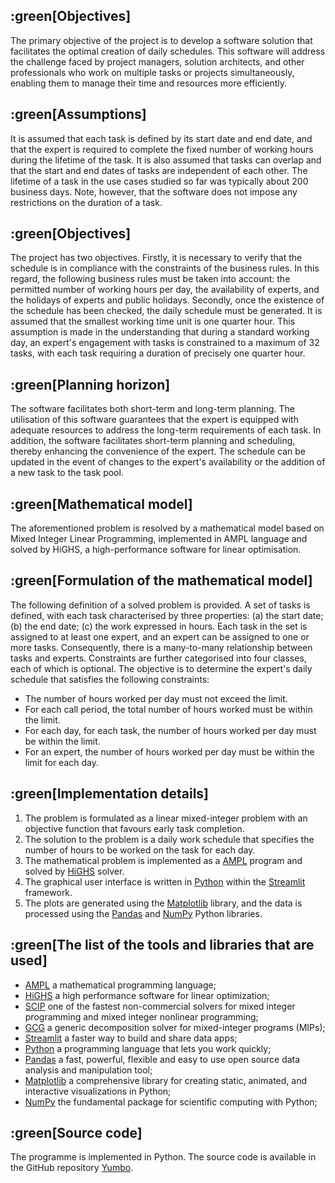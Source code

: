 ## :green[Objectives]
The primary objective of the project is to develop a software solution that facilitates the optimal creation of daily schedules. This software will address the challenge faced by project managers, solution architects, and other professionals who work on multiple tasks or projects simultaneously, enabling them to manage their time and resources more efficiently.


## :green[Assumptions]
It is assumed that each task is defined by its start date and end date, and that the expert is required to complete the fixed number of working hours during the lifetime of the task. It is also assumed that tasks can overlap and that the start and end dates of tasks are independent of each other. The lifetime of a task in the use cases studied so far was typically about 200 business days. Note, however, that the software does not impose any restrictions on the duration of a task.


## :green[Objectives]
The project has two objectives. Firstly, it is necessary to verify that the schedule is in compliance with the constraints of the business rules. In this regard, the following business rules must be taken into account: the permitted number of working hours per day, the availability of experts, and the holidays of experts and public holidays. Secondly, once the existence of the schedule has been checked, the daily schedule must be generated. It is assumed that the smallest working time unit is one quarter hour. This assumption is made in the understanding that during a standard working day, an expert's engagement with tasks is constrained to a maximum of 32 tasks, with each task requiring a duration of precisely one quarter hour.


## :green[Planning horizon]
The software facilitates both short-term and long-term planning. The utilisation of this software guarantees that the expert is equipped with adequate resources to address the long-term requirements of each task. In addition, the software facilitates short-term planning and scheduling, thereby enhancing the convenience of the expert. The schedule can be updated in the event of changes to the expert's availability or the addition of a new task to the task pool. 


## :green[Mathematical model]
The aforementioned problem is resolved by a mathematical model based on Mixed Integer Linear Programming, implemented in AMPL language and solved by HiGHS, a high-performance software for linear optimisation.


## :green[Formulation of the mathematical model]
The following definition of a solved problem is provided. A set of tasks is defined, with each task characterised by three properties: (a) the start date; (b) the end date; (c) the work expressed in hours. Each task in the set is assigned to at least one expert, and an expert can be assigned to one or more tasks. Consequently, there is a many-to-many relationship between tasks and experts. Constraints are further categorised into four classes, each of which is optional. The objective is to determine the expert's daily schedule that satisfies the following constraints:
- The number of hours worked per day must not exceed the limit.
- For each call period, the total number of hours worked must be within the limit.
- For each day, for each task, the number of hours worked per day must be within the limit.
- For an expert, the number of hours worked per day must be within the limit for each day.


## :green[Implementation details]
1. The problem is formulated as a linear mixed-integer problem with an objective function that favours early task completion.
2. The solution to the problem is a daily work schedule that specifies the number of hours to be worked on the task for each day.
3. The mathematical problem is implemented as a [AMPL](https://ampl.com/) program and solved by [HiGHS](https://highs.dev/) solver.
4. The graphical user interface is written in [Python](https://www.python.org/) within the [Streamlit](https://streamlit.io/) framework.
5. The plots are generated using the [Matplotlib](https://matplotlib.org/) library, and the data is processed using the [Pandas](https://pandas.pydata.org/) and [NumPy](https://numpy.org/) Python libraries.


## :green[The list of the tools and libraries that are used]
- [AMPL](https://ampl.com/) a mathematical programming language; 
- [HiGHS](https://highs.dev/) a high performance software for linear optimization; 
- [SCIP](https://www.scipopt.org/) one of the fastest non-commercial solvers for mixed integer programming and mixed integer nonlinear programming;
- [GCG](https://gcg.or.rwth-aachen.de/) a generic decomposition solver for mixed-integer programs (MIPs);
- [Streamlit](https://streamlit.io/) a faster way to build and share data apps; 
- [Python](https://www.python.org/) a programming language that lets you work quickly; 
- [Pandas](https://pandas.pydata.org/) a fast, powerful, flexible and easy to use open source data analysis and manipulation tool; 
- [Matplotlib](https://matplotlib.org/) a comprehensive library for creating static, animated, and interactive visualizations in Python; 
- [NumPy](https://numpy.org/) the fundamental package for scientific computing with Python;


## :green[Source code]
The programme is implemented in Python. The source code is available in the GitHub repository [Yumbo](https://github.com/romz-pl/yambo/).


